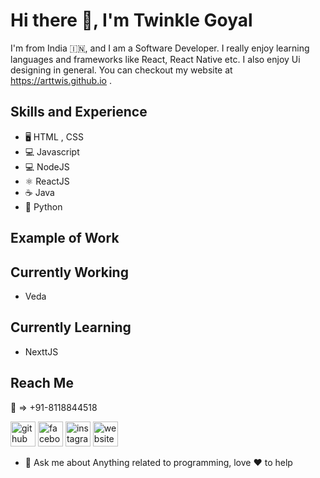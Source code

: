 <!---![Design and Development](https://github.com/ArtTwis/ArtTwis/blob/main/githubProfileBanner.jpg)--->

# Hi there 👋, I'm Twinkle Goyal
I'm from India 🇮🇳, and I am a Software Developer. I really enjoy learning languages and frameworks like React, React Native etc. I also enjoy Ui designing in general. You can checkout my website at https://arttwis.github.io .

## Skills and Experience
* 🖥 HTML , CSS
* 💻 Javascript
* 💻 NodeJS
* ⚛️ ReactJS
* ☕️ Java
* 🐍 Python

## Example of Work
<!---<img src="" width="256" />--->

## Currently Working
* Veda

## Currently Learning
* NexttJS  

## Reach Me
📱 => +91-8118844518 

[<img src='https://cdn.jsdelivr.net/npm/simple-icons@3.0.1/icons/github.svg' alt='github' height='40'>](https://github.com/arttwis) [<img src='https://cdn.jsdelivr.net/npm/simple-icons@3.0.1/icons/facebook.svg' alt='facebook' height='40'>](https://www.facebook.com/arttwis.pankaj) [<img src='https://cdn.jsdelivr.net/npm/simple-icons@3.0.1/icons/instagram.svg' alt='instagram' height='40'>](https://www.instagram.com/art_twis_twinkle/) [<img src='https://cdn.jsdelivr.net/npm/simple-icons@3.0.1/icons/icloud.svg' alt='website' height='40'>](https://arttwis.github.io)

- 💬 Ask me about Anything related to programming, love ♥️ to help
